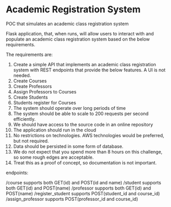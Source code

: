 # Academic Registration System
POC that simulates an academic class registration system

Flask application, that, when runs, will allow users to interact with and populate an academic class registration system based on the 
below requirements.

The requirements are:
1. Create a simple API that implements an academic class registration system with REST endpoints that provide the below features. A UI is not needed.
2. Create Courses
3. Create Professors
4. Assign Professors to Courses
5. Create Students
6. Students register for Courses
7. The system should operate over long periods of time
8. The system should be able to scale to 200 requests per second efficiently.
9. We should have access to the source code in an online repository
10. The application should run in the cloud
11. No restrictions on technologies. AWS technologies would be preferred, but not required.
12. Data should be persisted in some form of database.
13. We do not expect that you spend more than 8 hours on this challenge, so some rough edges
are acceptable.
14. Treat this as a proof of concept, so documentation is not important.


endpoints:

/course             supports both GET(id) and POST(id and name)
/student            supports both GET(id) and POST(name)
/professor          supports both GET(id) and POST(name)
/register_student   supports POST(student_id and course_id)
/assign_professor   supports POST(professor_id and course_id)
